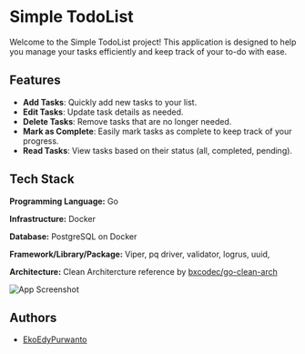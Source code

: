 # Simple TodoList

Welcome to the Simple TodoList project! This application is designed to help you manage your tasks efficiently and keep track of your to-do with ease.


## Features

- **Add Tasks**: Quickly add new tasks to your list.
- **Edit Tasks**: Update task details as needed.
- **Delete Tasks**: Remove tasks that are no longer needed.
- **Mark as Complete**: Easily mark tasks as complete to keep track of your progress.
- **Read Tasks**: View tasks based on their status (all, completed, pending).


## Tech Stack

**Programming Language:** Go

**Infrastructure:** Docker

**Database:** PostgreSQL on Docker

**Framework/Library/Package:** Viper, pq driver, validator, logrus, uuid, 


**Architecture:** Clean Architercture reference by [bxcodec/go-clean-arch](https://github.com/bxcodec/go-clean-arch)

![App Screenshot](https://raw.githubusercontent.com/bxcodec/go-clean-arch/master/clean-arch.png)




## Authors

- [EkoEdyPurwanto](https://www.github.com/EkoEdyPurwanto)


